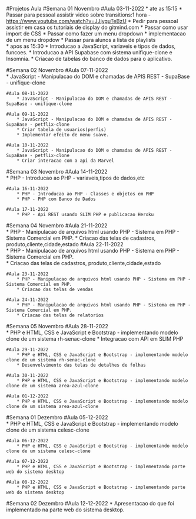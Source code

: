#Projetos Aula 
#Semana 01 Novembro
    #Aula 03-11-2022
        * ate as 15:15
            * Passar para pessoal assistir video sobre transitions:1 hora - https://www.youtube.com/watch?v=JJiyguTeBzU
            * Pedir para pessoal assistir em casa os tutoriais de display do gitmind.com
            * Passar como usar import de CSS
            * Passar como fazer um menu dropdown
            * implementacao de um menu dropdow
            * Passar para alunos a lista de playlists   
        * apos as 15:30
            * Introducao a JavaScript, variaveis e tipos de dados, funcoes.
            * Introducao a API Supabase com sistema unifique-clone e Insomnia.
            * Criacao de tabelas do banco de dados para o aplicativo.
                
#Semana 02 Novembro
    #Aula 07-11-2022   
        * JavaScript - Manipulacao do DOM e chamadas de APIS REST - SupaBase - unifique-clone
    
    #Aula 08-11-2022   
        * JavaScript - Manipulacao do DOM e chamadas de APIS REST - SupaBase - unifique-clone
    
    #Aula 09-11-2022   
        * JavaScript - Manipulacao do DOM e chamadas de APIS REST - SupaBase - petflix-clone
        * Criar tabela de usuarios(perfis)
        * Implementar efeito de menu suave.
         
    #Aula 10-11-2022   
        * JavaScript - Manipulacao do DOM e chamadas de APIS REST - SupaBase - petflix-clone
        * Criar interacao com a api da Marvel
#Semana 03 Novembro
    #Aula 14-11-2022   
        * PHP - Introducao ao PHP - variaveis,tipos de dados,etc
        
    #Aula 16-11-2022   
        * PHP - Introducao ao PHP - Classes e objetos em PHP
        * PHP - PHP com Banco de Dados
        
    #Aula 17-11-2022 
        * PHP - Api REST usando SLIM PHP e publicacao Heroku  

#Semana 04 Novembro
    #Aula 21-11-2022   
        * PHP - Manipulacao de arquivos html usando PHP - Sistema em PHP - Sistema Comercial em PHP.
        * Criacao das telas de cadastros, produto,cliente,cidade,estado
    #Aula 22-11-2022   
        * PHP - Manipulacao de arquivos html usando PHP - Sistema em PHP - Sistema Comercial em PHP.    
        * Criacao das telas de cadastros, produto,cliente,cidade,estado
    
    #Aula 23-11-2022   
        * PHP - Manipulacao de arquivos html usando PHP - Sistema em PHP - Sistema Comercial em PHP.    
        * Criacao das telas de vendas
    
    #Aula 24-11-2022 
        * PHP - Manipulacao de arquivos html usando PHP - Sistema em PHP - Sistema Comercial em PHP.
        * Criacao das telas de relatorios
 
#Semana 05 Novembro
    #Aula 28-11-2022   
        * PHP e HTML, CSS e JavaScript e Bootstrap - implementando modelo clone de um sistema rh-senac-clone
        * Integracao com API em SLIM PHP
        
    #Aula 29-11-2022   
        * PHP e HTML, CSS e JavaScript e Bootstrap - implementando modelo clone de um sistema rh-senac-clone    
        * Desenvolvimento das telas de detalhes de folhas
    
    #Aula 30-11-2022   
        * PHP e HTML, CSS e JavaScript e Bootstrap - implementando modelo clone de um sistema area-azul-clone    
    
    #Aula 01-12-2022 
        * PHP e HTML, CSS e JavaScript e Bootstrap - implementando modelo clone de um sistema area-azul-clone   
 
#Semana 01 Dezembro
    #Aula 05-12-2022   
        * PHP e HTML, CSS e JavaScript e Bootstrap - implementando modelo clone de um sistema celesc-clone    
    
    #Aula 06-12-2022   
        * PHP e HTML, CSS e JavaScript e Bootstrap - implementando modelo clone de um sistema celesc-clone    
    
    #Aula 07-12-2022   
        * PHP e HTML, CSS e JavaScript e Bootstrap - implementando parte web do sistema desktop    
    
    #Aula 08-12-2022 
        * PHP e HTML, CSS e JavaScript e Bootstrap - implementando parte web do sistema desktop    
 
#Semana 02 Dezembro
    #Aula 12-12-2022
        * Apresentacao do que foi implementado na parte web do sistema desktop.



